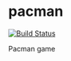 pacman
======

[![Build Status](https://travis-ci.org/hslavich/pacman.svg?branch=master)](https://travis-ci.org/hslavich/pacman)

Pacman game
